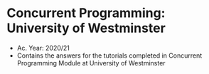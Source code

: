 # Concurrent Programming: University of Westminster
* Ac. Year: 2020/21
* Contains the answers for the tutorials completed in Concurrent Programming Module at University of Westminster
